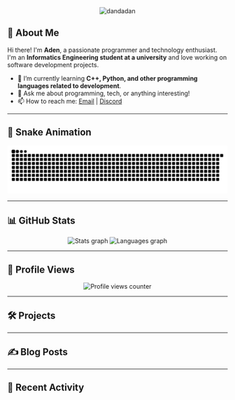 <div align="center">
    <img src="assets/dandadan1.gif" alt="dandadan" style="max-width: 100%; height: auto;" />
</div>

## 👋 About Me

Hi there! I'm **Aden**, a passionate programmer and technology enthusiast.  
I'm an **Informatics Engineering student at a university** and love working on software development projects.

- 🌱 I’m currently learning **C++, Python, and other programming languages related to development**.  
- 💬 Ask me about programming, tech, or anything interesting!  
- 📫 How to reach me: [Email](mailto:adencahya89@gmail.com) | [Discord](https://discord.gg/C42fk5WMKh)

<!--
## 💻 Technologies & Tools

<div align="left">
    <img src="https://cdn.jsdelivr.net/gh/devicons/devicon/icons/linux/linux-original.svg" height="40" alt="Linux" />
    <img src="https://cdn.jsdelivr.net/gh/devicons/devicon/icons/bash/bash-original.svg" height="40" alt="Bash" />
    <img src="https://cdn.jsdelivr.net/gh/devicons/devicon/icons/cplusplus/cplusplus-original.svg" height="40" alt="C++" />
    <img src="https://cdn.jsdelivr.net/gh/devicons/devicon/icons/javascript/javascript-original.svg" height="40" alt="JavaScript" />
    <img src="https://cdn.jsdelivr.net/gh/devicons/devicon/icons/python/python-original.svg" height="40" alt="Python" />
    <img src="https://cdn.jsdelivr.net/gh/devicons/devicon/icons/java/java-original.svg" height="40" alt="Java" />
    <img src="https://cdn.jsdelivr.net/gh/devicons/devicon/icons/nodejs/nodejs-original.svg" height="40" alt="Node.js" />
    <img src="https://cdn.jsdelivr.net/gh/devicons/devicon/icons/react/react-original.svg" height="40" alt="React" />
    <img src="https://cdn.jsdelivr.net/gh/devicons/devicon/icons/tailwindcss/tailwindcss-original-wordmark.svg" height="40" alt="Tailwind CSS" />
    <img src="https://cdn.jsdelivr.net/gh/devicons/devicon/icons/nextjs/nextjs-original.svg" height="40" alt="Next.js" />
    <img src="https://cdn.jsdelivr.net/gh/devicons/devicon/icons/tensorflow/tensorflow-original.svg" height="40" alt="TensorFlow" />
</div>
-->

---

## 🐍 Snake Animation

<div align="center">
    <img src="https://github.com/Tensaienn/Tensaienn/blob/output/github-snake-dark.svg" alt="Snake animation" />
</div>

---

## 📊 GitHub Stats

<div align="center">
    <img src="https://github-readme-stats.vercel.app/api?username=Tensaienn&hide_title=false&hide_rank=false&show_icons=true&include_all_commits=true&count_private=true&disable_animations=false&theme=dracula&locale=en&hide_border=false&order=1" height="150" alt="Stats graph" />
    <img src="https://github-readme-stats.vercel.app/api/top-langs?username=Tensaienn&locale=en&hide_title=false&layout=compact&card_width=320&langs_count=5&theme=dracula&hide_border=false&order=2" height="150" alt="Languages graph" />
</div>

---

## 🌟 Profile Views

<div align="center">
    <img src="https://profile-counter.glitch.me/Tensaienn/count.svg?" alt="Profile views counter" />
</div>

---

## 🛠️ Projects

<!--START_SECTION:projects-->
<!--END_SECTION:projects-->

---

## ✍️ Blog Posts

<!-- Replace this section with your actual blog posts section -->

---

## 🚀 Recent Activity

<!--START_SECTION:activity-->
<!--END_SECTION:activity-->
